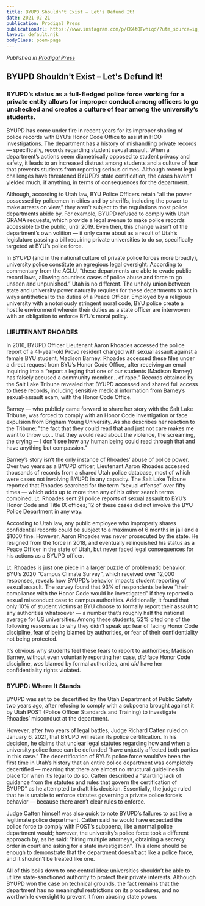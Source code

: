 ```yaml
---
title: BYUPD Shouldn't Exist – Let's Defund It! 
date: 2021-02-21
publication: Prodigal Press
publicationUrl: https://www.instagram.com/p/CK4tQFwhiqd/?utm_source=ig_web_copy_link&igsh=MzRlODBiNWFlZA==
layout: default.njk
bodyClass: poem-page
---
```

*Published in [Prodigal Press](https://www.instagram.com/p/CK4tQFwhiqd/?utm_source=ig_web_copy_link&igsh=MzRlODBiNWFlZA==)*

<div class="essay-content">
  
## BYUPD Shouldn't Exist – Let's Defund It!

### **BYUPD’s status as a full-fledged police force working for a private entity allows for improper conduct among officers to go unchecked and creates a culture of fear among the university’s students.** 

BYUPD has come under fire in recent years for its improper sharing of police records with BYU’s Honor Code Office to assist in HCO investigations. The department has a history of mishandling private records — specifically, records regarding student sexual assault. When a department’s actions seem diametrically opposed to student privacy and safety, it leads to an increased distrust among students and a culture of fear that prevents students from reporting serious crimes. Although recent legal challenges have threatened BYUPD’s state certification, the cases haven’t yielded much, if anything, in terms of consequences for the department. 

Although, according to Utah law, BYU Police Officers retain “all the power possessed by policemen in cities and by sheriffs, including the power to make arrests on view,” they aren’t subject to the regulations most police departments abide by. For example, BYUPD refused to comply with Utah GRAMA requests, which provide a legal avenue to make police records accessible to the public, until 2019\. Even then, this change wasn’t of the department’s own volition — it only came about as a result of Utah’s legislature passing a bill requiring private universities to do so, specifically targeted at BYU’s police force. 

In BYUPD (and in the national culture of private police forces more broadly), university police constitute an egregious legal oversight. According to commentary from the ACLU, “these departments are able to evade public record laws, allowing countless cases of police abuse and force to go unseen and unpunished.” Utah is no different. The unholy union between state and university power naturally requires for these departments to act in ways antithetical to the duties of a Peace Officer. Employed by a religious university with a notoriously stringent moral code, BYU police create a hostile environment wherein their duties as a state officer are interwoven with an obligation to enforce BYU’s moral policy. 

### **LIEUTENANT RHOADES**  
In 2016, BYUPD Officer Lieutenant Aaron Rhoades accessed the police report of a 41-year-old Provo resident charged with sexual assault against a female BYU student, Madison Barney. Rhoades accessed these files under a direct request from BYU’s Honor Code Office, after receiving an email inquiring into a “report alleging that one of our students (Madison Barney) has falsely accused a community member... of rape." Records obtained by the Salt Lake Tribune revealed that BYUPD accessed and shared full access to these records, including sensitive medical information from Barney’s sexual-assault exam, with the Honor Code Office.

Barney — who publicly came forward to share her story with the Salt Lake Tribune, was forced to comply with an Honor Code investigation or face expulsion from Brigham Young University. As she describes her reaction to the Tribune: "the fact that they could read that and just not care makes me want to throw up… that they would read about the violence, the screaming, the crying — I don't see how any human being could read through that and have anything but compassion."

Barney’s story isn’t the only instance of Rhoades’ abuse of police power. Over two years as a BYUPD officer, Lieutenant Aaron Rhoades accessed thousands of records from a shared Utah police database, most of which were cases not involving BYUPD in any capacity. The Salt Lake Tribune reported that Rhoades searched for the term “sexual offense” over fifty times — which adds up to more than any of his other search terms combined. Lt. Rhoades sent 21 police reports of sexual assault to BYU’s Honor Code and Title IX offices; 12 of these cases did not involve the BYU Police Department in any way.

According to Utah law, any public employee who improperly shares confidential records could be subject to a maximum of 6 months in jail and a $1000 fine. However, Aaron Rhoades was never prosecuted by the state. He resigned from the force in 2018, and eventually relinquished his status as a Peace Officer in the state of Utah, but never faced legal consequences for his actions as a BYUPD officer. 

Lt. Rhoades is just one piece in a larger puzzle of problematic behavior. BYU’s 2020 “Campus Climate Survey”, which received over 12,000 responses, reveals how BYUPD’s behavior impacts student reporting of sexual assault. The survey found that 93% of respondents believe “their compliance with the Honor Code would be investigated” if they reported a sexual misconduct case to campus authorities. Additionally, it found that only 10% of student victims at BYU choose to formally report their assault to any authorities whatsoever — a number that’s roughly half the national average for US universities. Among these students, 52% cited one of the following reasons as to why they didn’t speak up: fear of facing Honor Code discipline, fear of being blamed by authorities, or fear of their confidentiality not being protected.

It’s obvious why students feel these fears to report to authorities; Madison Barney, without even voluntarily reporting her case, *did* face Honor Code discipline, *was* blamed by formal authorities, and *did* have her confidentiality rights violated.

### **BYUPD: Where It Stands**  
BYUPD was set to be decertified by the Utah Department of Public Safety two years ago, after refusing to comply with a subpoena brought against it by Utah POST (Police Officer Standards and Training) to investigate Rhoades’ misconduct at the department. 

However, after two years of legal battles, Judge Richard Catten ruled on January 6, 2021, that BYUPD will retain its police certification. In his decision, he claims that unclear legal statutes regarding how and when a university police force can be defunded “have unjustly affected both parties in this case.” The decertification of BYU’s police force would’ve been the first time in Utah’s history that an entire police department was completely decertified — meaning that there are almost no structural guidelines in place for when it’s legal to do so. Catten described a “startling lack of guidance from the statutes and rules that govern the certification of BYUPD” as he attempted to draft his decision. Essentially, the judge ruled that he is unable to enforce statutes governing a private police force’s behavior — because there aren’t clear rules to enforce. 

Judge Catten himself was also quick to note BYUPD’s failures to act like a legitimate police department. Catten said he would have expected the police force to comply with POST’s subpoena, like a normal police department would; however, the university’s police force took a different approach by, as he said: “hiring multiple attorneys, obtaining a secrecy order in court and asking for a state investigation”. This alone should be enough to demonstrate that the department doesn’t act like a police force, and it shouldn’t be treated like one.

All of this boils down to one central idea: universities shouldn’t be able to utilize state-sanctioned authority to protect their private interests. Although BYUPD won the case on technical grounds, the fact remains that the department has no meaningful restrictions on its procedures, and no worthwhile oversight to prevent it from abusing state power. 

</div>
